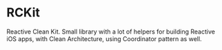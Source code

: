 # RCKit
Reactive Clean Kit. Small library with a lot of helpers for building Reactive iOS apps, with Clean Architecture, using Coordinator pattern as well.

